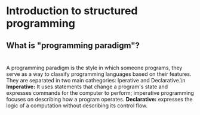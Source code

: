 # Introduction to structured programming <h2>
## What is "programming paradigm"? <h1>
A programming paradigm is the style in which someone programs, they serve as a way to classify programming languages based on their features. They are separated in two main cathegories: Iperative and Declarative.\n
**Imperative:**
It uses statements that change a program's state and expresses commands for the computer to perform; imperative programming focuses on describing how a program operates.
**Declarative:**
expresses the logic of a computation without describing its control flow. 
